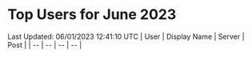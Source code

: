 # Top Users for June 2023
Last Updated: 06/01/2023 12:41:10 UTC
| User | Display Name | Server | Post |
| -- | -- | -- | -- |
